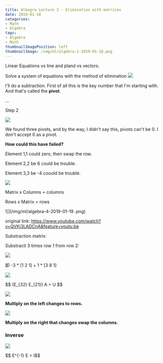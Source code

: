 ```yaml
---
title: Albegra Lecture 2 - Elimination with matrices
date: 2019-01-18
categories:
- Math
- Algebra
tags:
- Algebra
- Math
thumbnailImagePosition: left
thumbnailImage: /img/ml/algebra-1-2019-01-18.png
---
```


 Linear Equations vs line and pland vs vectors.
<!--more-->

Solve a system of equations with the method of elimination
![](/img/ml/algebra-1-2019-01-19.png)

I'll do a subtraction. First of all this is the key number that I'm starting with.
And that's called the **pivot**.

...

Step 2

![](/img/ml/algebra-2-2019-01-19.png)

We found three pivots, and by the way, I didn't say this, pivots can't be 0. I don't accept 0 as a pivot.

**How could this have failed?**

Element 1,1 could zero, then swap the row. 

Element 2,2 be 6 could be trouble. 

Element 3,3 be -4 coould be trouble.

![](/img/ml/algebra-3-2019-01-19.png)



Matrix x Columns = columns

Rows x Matrix = rows

![](/img/ml/algebra-4-2019-01-19 .png) 

original link: https://www.youtube.com/watch?v=QVKj3LADCnA&feature=youtu.be

Substraction matrix:

Substracti 3 times row 1 from row 2:

![](/img/ml/algebra-5-2019-01-19.png)

即 -3 * [1 2 1] + 1 * [3 8 1]

![](/img/ml/algebra-6-2019-01-19.png)

<div>$$ (E_{32} E_{21}) A = U $$ </div>

![](/img/ml/algebra-7-2019-01-19.png)

**Multiply on the left changes to rows.**

![](/img/ml/algebra-8-2019-01-19.png)

**Multiply on the right that changes swap the columns.**



### Inverse

![](/img/ml/algebra-9-2019-01-19.png)

<div>$$ E^{-1} E = I$$</div>

